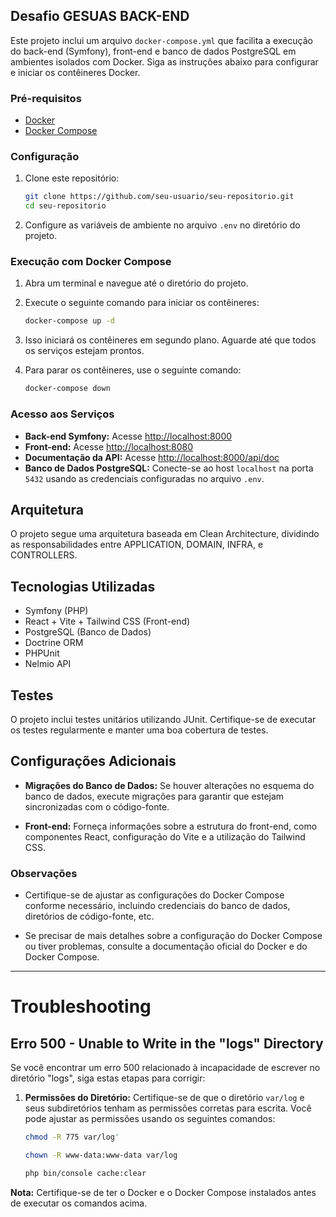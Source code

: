 ## Desafio GESUAS BACK-END

Este projeto inclui um arquivo `docker-compose.yml` que facilita a execução do back-end (Symfony), front-end e banco de dados PostgreSQL em ambientes isolados com Docker. Siga as instruções abaixo para configurar e iniciar os contêineres Docker.

### Pré-requisitos

- [Docker](https://www.docker.com/get-started)
- [Docker Compose](https://docs.docker.com/compose/install/)

### Configuração

1. Clone este repositório:

    ```bash
    git clone https://github.com/seu-usuario/seu-repositorio.git
    cd seu-repositorio
    ```

2. Configure as variáveis de ambiente no arquivo `.env` no diretório do projeto.

### Execução com Docker Compose

1. Abra um terminal e navegue até o diretório do projeto.

2. Execute o seguinte comando para iniciar os contêineres:

    ```bash
    docker-compose up -d
    ```

3. Isso iniciará os contêineres em segundo plano. Aguarde até que todos os serviços estejam prontos.

4. Para parar os contêineres, use o seguinte comando:

    ```bash
    docker-compose down
    ```

### Acesso aos Serviços

- **Back-end Symfony:** Acesse [http://localhost:8000](http://localhost:8000)
- **Front-end:** Acesse [http://localhost:8080](http://localhost:5173/)
- **Documentação da API:** Acesse [http://localhost:8000/api/doc](http://localhost:8000/api/doc)
- **Banco de Dados PostgreSQL:** Conecte-se ao host `localhost` na porta `5432` usando as credenciais configuradas no arquivo `.env`.


## Arquitetura

O projeto segue uma arquitetura baseada em Clean Architecture, dividindo as responsabilidades entre APPLICATION, DOMAIN, INFRA, e CONTROLLERS.

## Tecnologias Utilizadas

- Symfony (PHP)
- React + Vite + Tailwind CSS (Front-end)
- PostgreSQL (Banco de Dados)
- Doctrine ORM
- PHPUnit
- Nelmio API

## Testes

O projeto inclui testes unitários utilizando JUnit. Certifique-se de executar os testes regularmente e manter uma boa cobertura de testes.

## Configurações Adicionais

- **Migrações do Banco de Dados:** Se houver alterações no esquema do banco de dados, execute migrações para garantir que estejam sincronizadas com o código-fonte.

- **Front-end:** Forneça informações sobre a estrutura do front-end, como componentes React, configuração do Vite e a utilização do Tailwind CSS.

### Observações

- Certifique-se de ajustar as configurações do Docker Compose conforme necessário, incluindo credenciais do banco de dados, diretórios de código-fonte, etc.

- Se precisar de mais detalhes sobre a configuração do Docker Compose ou tiver problemas, consulte a documentação oficial do Docker e do Docker Compose.

---

# Troubleshooting

## Erro 500 - Unable to Write in the "logs" Directory

Se você encontrar um erro 500 relacionado à incapacidade de escrever no diretório "logs", siga estas etapas para corrigir:

1. **Permissões do Diretório:**
   Certifique-se de que o diretório `var/log` e seus subdiretórios tenham as permissões corretas para escrita. Você pode ajustar as permissões usando os seguintes comandos:

   ```bash
   chmod -R 775 var/log'
   ```

   ```bash
   chown -R www-data:www-data var/log
   ```
   ```bash
   php bin/console cache:clear
   ```

**Nota:** Certifique-se de ter o Docker e o Docker Compose instalados antes de executar os comandos acima.
